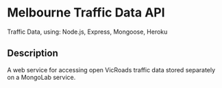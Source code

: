 # Melbourne Traffic Data API

Traffic Data, using: Node.js, Express, Mongoose, Heroku

Description
-----------

A web service for accessing open VicRoads traffic data stored separately on a MongoLab service.
